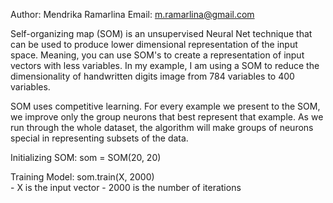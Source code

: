 Author: Mendrika Ramarlina
Email: m.ramarlina@gmail.com

Self-organizing map (SOM) is an unsupervised Neural Net technique that can be used to produce lower dimensional representation of the input space. Meaning, you can use SOM's to create a representation of input vectors
with less variables. In my example, I am using a SOM to reduce the dimensionality of handwritten digits image from 784 variables to 400 variables.

SOM uses competitive learning. For every example we present to the SOM, we improve only the group neurons that best represent that example. 
As we run through the whole dataset, the algorithm will make groups of neurons special in representing subsets of the data.

Initializing SOM:
    som = SOM(20, 20)

Training Model:
    som.train(X, 2000)  
        - X is the input vector
        - 2000 is the number of iterations
